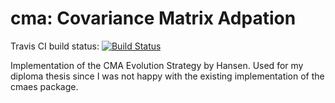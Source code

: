 # cma: Covariance Matrix Adpation

Travis CI build status: [![Build Status](https://travis-ci.org/jakobbossek/cma.svg)](https://travis-ci.org/jakobbossek/cma)

Implementation of the CMA Evolution Strategy by Hansen. Used for my diploma thesis since I was not happy with the existing implementation of the cmaes package.